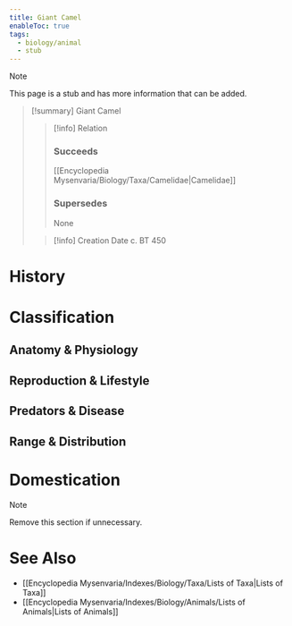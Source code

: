 ```yaml
---
title: Giant Camel
enableToc: true
tags:
  - biology/animal
  - stub
---
```


> [!note]
> This page is a stub and has more information that can be added.

> [!summary] Giant Camel
> > [!info] Relation
> > ### Succeeds
> > [[Encyclopedia Mysenvaria/Biology/Taxa/Camelidae|Camelidae]]
> > ### Supersedes
> > None
>
> > [!info] Creation Date
> > c. BT 450


# History

# Classification
## Anatomy & Physiology

## Reproduction & Lifestyle

## Predators & Disease

## Range & Distribution

# Domestication

> [!note]
> Remove this section if unnecessary.
# See Also
- [[Encyclopedia Mysenvaria/Indexes/Biology/Taxa/Lists of Taxa|Lists of Taxa]]
- [[Encyclopedia Mysenvaria/Indexes/Biology/Animals/Lists of Animals|Lists of Animals]]